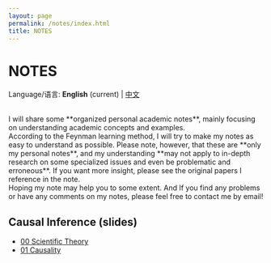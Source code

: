 ```yaml
---
layout: page
permalink: /notes/index.html
title: NOTES
---
```


# NOTES
Language/语言: **English** (current) | [中文][1]

<br />
I will share some **organized personal academic notes**, mainly focusing on understanding academic concepts and examples.

<br />
According to the Feynman learning method, I will try to make my notes as easy to understand as possible. Please note, however, that these are **only my personal notes**, and my understanding **may not apply to in-depth research on some specialized issues and even be problematic and erroneous**. If you want more insight, please see the original papers I reference in the note.

<br />
Hoping my note may help you to some extent. And If you find any problems or have any comments on my notes, please feel free to contact me by email! 

<br />

## Causal Inference (slides)
- [00 Scientific Theory][2]
- [01 Causality][3]

[1]:	https://jiahao-zhu.github.io/notes_zh/
[2]:	https://jiahao-zhu.github.io/file/Causal_Inference_00_Scientific_theory___Slides.pdf
[3]:	https://jiahao-zhu.github.io/file/Causal_Inference_01_Causality___Slides.pdf